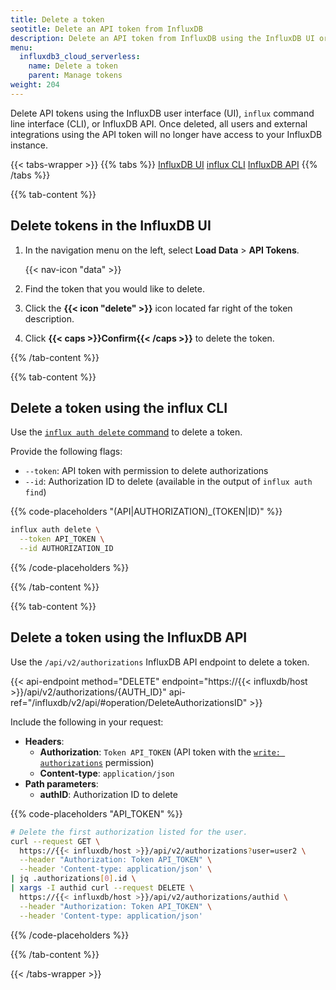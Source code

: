 ```yaml
---
title: Delete a token
seotitle: Delete an API token from InfluxDB
description: Delete an API token from InfluxDB using the InfluxDB UI or the `influx` CLI.
menu:
  influxdb3_cloud_serverless:
    name: Delete a token
    parent: Manage tokens
weight: 204
---
```


Delete API tokens using the InfluxDB user interface (UI), `influx` command line
interface (CLI), or InfluxDB API.
Once deleted, all users and external integrations using the API token will no longer
have access to your InfluxDB instance.

{{< tabs-wrapper >}}
{{% tabs %}}
[InfluxDB UI](#)
[influx CLI](#)
[InfluxDB API](#)
{{% /tabs %}}

<!---------------------------------- BEGIN UI --------------------------------->
{{% tab-content %}}

## Delete tokens in the InfluxDB UI

1. In the navigation menu on the left, select **Load Data** > **API Tokens**.

    {{< nav-icon "data" >}}

2. Find the token that you would like to delete.
3. Click the **{{< icon "delete" >}}** icon located far right of the token description.
4. Click **{{< caps >}}Confirm{{< /caps >}}** to delete the token.

{{% /tab-content %}}
<!----------------------------------- END UI ---------------------------------->

<!--------------------------------- BEGIN CLI --------------------------------->
{{% tab-content %}}

## Delete a token using the influx CLI

Use the [`influx auth delete` command](/influxdb/v2/reference/cli/influx/auth/delete)
to delete a token.

Provide the following flags:

- `--token`: API token with permission to delete authorizations
- `--id`: Authorization ID to delete (available in the output of `influx auth find`)

{{% code-placeholders "(API|AUTHORIZATION)_(TOKEN|ID)" %}}
```sh
influx auth delete \
  --token API_TOKEN \
  --id AUTHORIZATION_ID
```
{{% /code-placeholders %}}

{{% /tab-content %}}
<!---------------------------------- END CLI ---------------------------------->

<!--------------------------------- BEGIN API --------------------------------->
{{% tab-content %}}

## Delete a token using the InfluxDB API

Use the `/api/v2/authorizations` InfluxDB API endpoint to delete a token.

{{< api-endpoint method="DELETE" endpoint="https://{{< influxdb/host >}}/api/v2/authorizations/{AUTH_ID}" api-ref="/influxdb/v2/api/#operation/DeleteAuthorizationsID" >}}

Include the following in your request:

- **Headers**:
  - **Authorization**: `Token API_TOKEN`
    (API token with the [`write: authorizations`](/influxdb3/cloud-serverless/api/#operation/PostAuthorizations) permission)
  - **Content-type**: `application/json`
- **Path parameters**:
  - **authID**: Authorization ID to delete

{{% code-placeholders "API_TOKEN" %}}
```sh
# Delete the first authorization listed for the user.
curl --request GET \
  https://{{< influxdb/host >}}/api/v2/authorizations?user=user2 \
  --header "Authorization: Token API_TOKEN" \
  --header 'Content-type: application/json' \
| jq .authorizations[0].id \
| xargs -I authid curl --request DELETE \
  https://{{< influxdb/host >}}/api/v2/authorizations/authid \
  --header "Authorization: Token API_TOKEN" \
  --header 'Content-type: application/json'
```
{{% /code-placeholders %}}

{{% /tab-content %}}
<!---------------------------------- END API ---------------------------------->
{{< /tabs-wrapper >}}
